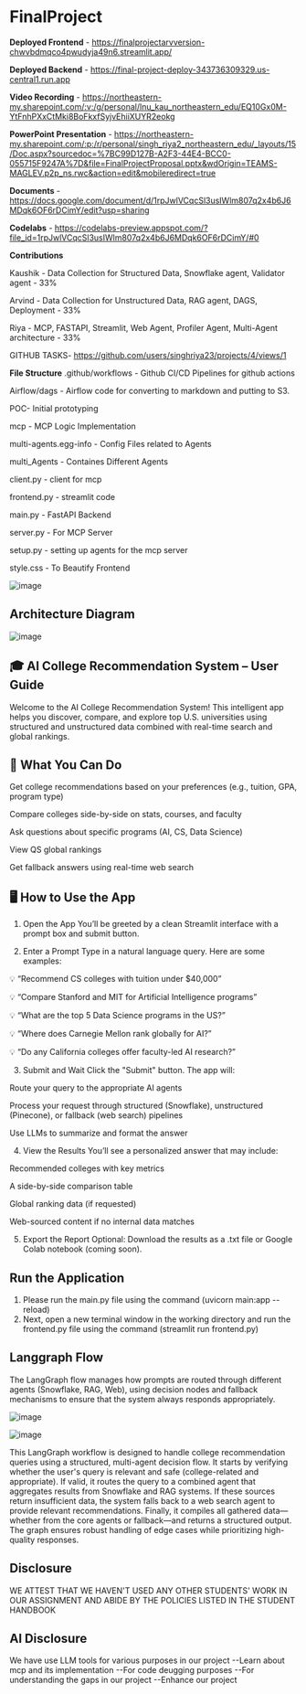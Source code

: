 # FinalProject


**Deployed Frontend** - https://finalprojectarvversion-chwvbdmqco4pwudyja49n6.streamlit.app/

**Deployed Backend** - https://final-project-deploy-343736309329.us-central1.run.app

**Video Recording** - https://northeastern-my.sharepoint.com/:v:/g/personal/lnu_kau_northeastern_edu/EQ10Gx0M-YtFnhPXxCtMki8BoFkxfSyjvEhiiXUYR2eokg

**PowerPoint Presentation** - https://northeastern-my.sharepoint.com/:p:/r/personal/singh_riya2_northeastern_edu/_layouts/15/Doc.aspx?sourcedoc=%7BC99D127B-A2F3-44E4-BCC0-055715F9247A%7D&file=FinalProjectProposal.pptx&wdOrigin=TEAMS-MAGLEV.p2p_ns.rwc&action=edit&mobileredirect=true

**Documents** - https://docs.google.com/document/d/1rpJwlVCqcSl3usIWlm807q2x4b6J6MDqk6OF6rDCimY/edit?usp=sharing

**Codelabs** - https://codelabs-preview.appspot.com/?file_id=1rpJwlVCqcSl3usIWlm807q2x4b6J6MDqk6OF6rDCimY/#0

**Contributions**

Kaushik - Data Collection for Structured Data, Snowflake agent, Validator agent - 33%

Arvind - Data Collection for Unstructured Data, RAG agent, DAGS, Deployment - 33%

Riya - MCP, FASTAPI, Streamlit, Web Agent, Profiler Agent, Multi-Agent architecture - 33%

GITHUB TASKS-
https://github.com/users/singhriya23/projects/4/views/1


**File Structure** 
.github/workflows - Github CI/CD Pipelines for github actions


Airflow/dags - Airflow code for converting to markdown and putting to S3.


POC- Initial prototyping

mcp - MCP Logic Implementation


multi-agents.egg-info - Config Files related to Agents


multi_Agents - Containes Different Agents


client.py - client for mcp


frontend.py - streamlit code


main.py - FastAPI Backend


server.py - For MCP Server


setup.py - setting up agents for the mcp server


style.css - To Beautify Frontend


![image](https://github.com/user-attachments/assets/b45c75f4-6da4-43c4-8378-f7db7e36fe05)


## Architecture Diagram

![image](https://github.com/user-attachments/assets/5b6ad1f7-0718-4c11-b21b-b234bc05d446)

## 🎓 AI College Recommendation System – User Guide

Welcome to the AI College Recommendation System! This intelligent app helps you discover, compare, and explore top U.S. universities using structured and unstructured data combined with real-time search and global rankings.

## 🚀 What You Can Do
Get college recommendations based on your preferences (e.g., tuition, GPA, program type)

Compare colleges side-by-side on stats, courses, and faculty

Ask questions about specific programs (AI, CS, Data Science)

View QS global rankings

Get fallback answers using real-time web search

## 🖥️ How to Use the App
1. Open the App
You’ll be greeted by a clean Streamlit interface with a prompt box and submit button.

2. Enter a Prompt
Type in a natural language query. Here are some examples:

  💡 “Recommend CS colleges with tuition under $40,000”

  💡 “Compare Stanford and MIT for Artificial Intelligence programs”

  💡 “What are the top 5 Data Science programs in the US?”

  💡 “Where does Carnegie Mellon rank globally for AI?”

  💡 “Do any California colleges offer faculty-led AI research?”

3. Submit and Wait
 Click the "Submit" button. The app will:

 Route your query to the appropriate AI agents

 Process your request through structured (Snowflake), unstructured (Pinecone), or fallback (web search) pipelines

 Use LLMs to summarize and format the answer

4. View the Results
  You’ll see a personalized answer that may include:

  Recommended colleges with key metrics

  A side-by-side comparison table

Global ranking data (if requested)

  Web-sourced content if no internal data matches

5. Export the Report
Optional: Download the results as a .txt file or Google Colab notebook (coming soon).

## Run the Application

1) Please run the main.py file using the command (uvicorn main:app --reload)
2) Next, open a new terminal window in the working directory and run the frontend.py file using the command (streamlit run frontend.py)


## Langgraph Flow

The LangGraph flow manages how prompts are routed through different agents (Snowflake, RAG, Web), using decision nodes and fallback mechanisms to ensure that the system always responds appropriately.

![image](https://github.com/user-attachments/assets/4b7e0caa-ada5-42eb-8290-770835e8659c)

![image](https://github.com/user-attachments/assets/b116d335-2a24-4fcd-b5dc-b696b8f8f76e)

This LangGraph workflow is designed to handle college recommendation queries using a structured, multi-agent decision flow. It starts by verifying whether the user's query is relevant and safe (college-related and appropriate). If valid, it routes the query to a combined agent that aggregates results from Snowflake and RAG systems. If these sources return insufficient data, the system falls back to a web search agent to provide relevant recommendations. Finally, it compiles all gathered data—whether from the core agents or fallback—and returns a structured output. The graph ensures robust handling of edge cases while prioritizing high-quality responses.

## Disclosure
WE ATTEST THAT WE HAVEN'T USED ANY OTHER STUDENTS' WORK IN OUR ASSIGNMENT AND ABIDE BY THE POLICIES LISTED IN THE STUDENT HANDBOOK

## AI Disclosure

We have use LLM tools for various purposes in our project
--Learn about mcp and its implementation
--For code deugging purposes
--For understanding the gaps in our project
--Enhance our project 





